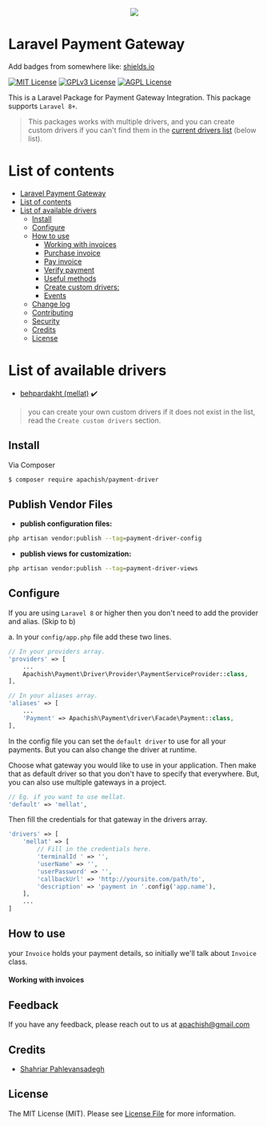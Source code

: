 <p align="center"><img src="resources/images/payment.png?raw=true"></p>



# Laravel Payment Gateway




Add badges from somewhere like: [shields.io](https://shields.io/)

[![MIT License](https://img.shields.io/badge/License-MIT-green.svg)](https://choosealicense.com/licenses/mit/)
[![GPLv3 License](https://img.shields.io/badge/License-GPL%20v3-yellow.svg)](https://opensource.org/licenses/)
[![AGPL License](https://img.shields.io/badge/license-AGPL-blue.svg)](http://www.gnu.org/licenses/agpl-3.0)


This is a Laravel Package for Payment Gateway Integration. This package supports `Laravel 8+`.

<!--[Donate me](https://apachish.ir/donate) if you like this package :sunglasses: :bowtie:-->


> This packages works with multiple drivers, and you can create custom drivers if you can't find them in the [current drivers list](#list-of-available-drivers) (below list).
<!--
- [داکیومنت فارسی][link-fa]
- [English documents][link-en]
- [中文文档][link-zh]-->

# List of contents

- [Laravel Payment Gateway](#laravel-payment-gateway)
- [List of contents](#list-of-contents)
- [List of available drivers](#list-of-available-drivers)
  - [Install](#install)
  - [Configure](#configure)
  - [How to use](#how-to-use)
      - [Working with invoices](#working-with-invoices)
      - [Purchase invoice](#purchase-invoice)
      - [Pay invoice](#pay-invoice)
      - [Verify payment](#verify-payment)
      - [Useful methods](#useful-methods)
      - [Create custom drivers:](#create-custom-drivers)
      - [Events](#events)
  - [Change log](#change-log)
  - [Contributing](#contributing)
  - [Security](#security)
  - [Credits](#credits)
  - [License](#license)

# List of available drivers

- [behpardakht (mellat)](http://www.behpardakht.com/) :heavy_check_mark:



> you can create your own custom drivers if it does not exist in the list, read the `Create custom drivers` section.

## Install

Via Composer

``` bash
$ composer require apachish/payment-driver
```

## Publish Vendor Files

- **publish configuration files:**
``` bash
php artisan vendor:publish --tag=payment-driver-config
```

 - **publish views for customization:**
``` bash
php artisan vendor:publish --tag=payment-driver-views
```

## Configure

If you are using `Laravel 8` or higher then you don't need to add the provider and alias. (Skip to b)

a. In your `config/app.php` file add these two lines.

```php
// In your providers array.
'providers' => [
    ...
    Apachish\Payment\Driver\Provider\PaymentServiceProvider::class,
],

// In your aliases array.
'aliases' => [
    ...
    'Payment' => Apachish\Payment\driver\Facade\Payment::class,
],
```

In the config file you can set the `default driver` to use for all your payments. But you can also change the driver at runtime.

Choose what gateway you would like to use in your application. Then make that as default driver so that you don't have to specify that everywhere. But, you can also use multiple gateways in a project.

```php
// Eg. if you want to use mellat.
'default' => 'mellat',
```

Then fill the credentials for that gateway in the drivers array.

```php
'drivers' => [
    'mellat' => [
        // Fill in the credentials here.
        'terminalId	' => '',
        'userName' => '',
        'userPassword' => '',
        'callbackUrl' => 'http://yoursite.com/path/to',
        'description' => 'payment in '.config('app.name'),
    ],
    ...
]
```

## How to use

your `Invoice` holds your payment details, so initially we'll talk about `Invoice` class.

#### Working with invoices




## Feedback

If you have any feedback, please reach out to us at apachish@gmail.com



## Credits

- [Shahriar Pahlevansadegh](https://apachish.ir)

## License

The MIT License (MIT). Please see [License File](LICENSE.md) for more information.

[ico-version]: https://img.shields.io/packagist/v/shetabit/payment.svg?style=flat-square
[ico-download]: https://img.shields.io/packagist/dt/shetabit/payment.svg?color=%23F18&style=flat-square
[ico-license]: https://img.shields.io/badge/license-MIT-brightgreen.svg?style=flat-square
[ico-code-quality]: https://img.shields.io/scrutinizer/g/shetabit/payment.svg?label=Code%20Quality&style=flat-square

[link-fa]: README-FA.md
[link-en]: README.md
[link-zh]: README-ZH.md
[link-packagist]: https://packagist.org/packages/shetabit/payment
[link-code-quality]: https://scrutinizer-ci.com/g/shetabit/payment
[link-author]: https://github.com/khanzadimahdi
[link-contributors]: ../../contributors
